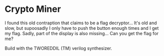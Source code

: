# Crypto Miner

I found this old contraption that claims to be a flag decryptor... It's old and slow, but supoosadly I only have to push the button enough times and I get my flag. Sadly, part of the display is also missing... Can you get the flag for me?

Build with the TWOREDDIL (TM) verilog synthesizer.
